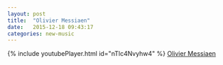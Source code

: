 ```yaml
---
layout: post
title:  "Olivier Messiaen"
date:   2015-12-18 09:43:17
categories: new-music
---
```

{% include youtubePlayer.html id="nTlc4Nvyhw4" %}
[Olivier Messiaen]

[Olivier Messiaen]: https://en.wikipedia.org/wiki/Olivier_Messiaen
